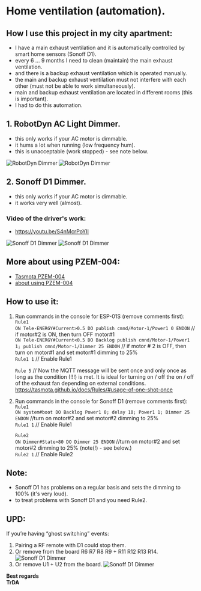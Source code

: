 # Home ventilation (automation). 
## How I use this project in my city apartment:
- I have a main exhaust ventilation and it is automatically controlled by smart home sensors (Sonoff D1).
- every 6 ... 9 months I need to clean (maintain) the main exhaust ventilation.
- and there is a backup exhaust ventilation which is operated manually.
- the main and backup exhaust ventilation must not interfere with each other (must not be able to work simultaneously).
- main and backup exhaust ventilation are located in different rooms (this is important).
- I had to do this automation.

## 1. RobotDyn AC Light Dimmer.  
 - this only works if your AC motor is dimmable.
 - it hums a lot when running (low frequency hum).
 - this is unacceptable (work stopped) - see note below.

![RobotDyn Dimmer](https://raw.githubusercontent.com/TrDA-hab/Projects/master/Home%20ventilation/PZEM-852.jpg)
![RobotDyn Dimmer](https://raw.githubusercontent.com/TrDA-hab/Projects/master/Home%20ventilation/20210331_202713.jpg)


## 2. Sonoff D1 Dimmer.  
 - this only works if your AC motor is dimmable.
 - it works very well (almost).
 
 ### Video of the driver's work:
 - https://youtu.be/S4nMcrPoYII
 
![Sonoff D1 Dimmer](https://raw.githubusercontent.com/TrDA-hab/Projects/master/Home%20ventilation/PZEM-862.jpg)
![Sonoff D1 Dimmer](https://raw.githubusercontent.com/TrDA-hab/Projects/master/Home%20ventilation/20210331_202908.jpg)

## More about using PZEM-004:
 - [Tasmota PZEM-004](https://tasmota.github.io/docs/PZEM-0XX/)
 - [about using PZEM-004](https://github.com/arendst/Tasmota/discussions/10567)

## How to use it:
1. Run commands in the console for ESP-01S (remove comments first):  
  `Rule1`  
  `ON Tele-ENERGY#Current>0.5 DO publish cmnd/Motor-1/Power1 0 ENDON`   // if motor#2 is ON, then turn OFF motor#1  
  `ON Tele-ENERGY#Current<0.5 DO Backlog publish cmnd/Motor-1/Power1 1; publish cmnd/Motor-1/Dimmer 25 ENDON`   // if motor # 2 is OFF, then turn on motor#1 and set motor#1 dimming to 25%  
  `Rule1 1`   // Enable Rule1  
    
    `Rule 5`   // Now the MQTT message will be sent once and only once as long as the condition (!!!) is met. It is ideal for turning on / off the on / off of the exhaust fan depending on external conditions.       
    https://tasmota.github.io/docs/Rules/#usage-of-one-shot-once
 

1. Run commands in the console for Sonoff D1 (remove comments first):  
  `Rule1`  
  `ON system#boot DO Backlog Power1 0; delay 10; Power1 1; Dimmer 25 ENDON`  //turn on motor#2 and set motor#2 dimming to 25%  
  `Rule1 1`   // Enable Rule1  
  
    `Rule2`  
    `ON Dimmer#State>80 DO Dimmer 25 ENDON`  //turn on motor#2 and set motor#2 dimming to 25% (note(!) - see below.)  
    `Rule2 1`   // Enable Rule2  

 ## Note:
- Sonoff D1 has problems on a regular basis and sets the dimming to 100% (it's very loud).  
- to treat problems with Sonoff D1 and you need Rule2.
 
 ## UPD:

If you’re having “ghost switching” events:

 1. Pairing a RF remote with D1 could stop them.
 2. Or remove from the board R6 R7 R8 R9 + R11 R12 R13 R14.
![Sonoff D1 Dimmer](https://user-images.githubusercontent.com/4712485/98549844-ba77e300-2271-11eb-8a0c-0db1fcc8c9cd.jpeg)
 3. Or remove U1 + U2 from the board.
![Sonoff D1 Dimmer](https://user-images.githubusercontent.com/14799318/111128907-bd634700-8575-11eb-8fa9-497a3380addb.jpeg)

**Best regards   
TrDA**
